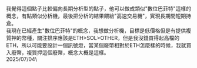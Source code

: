 我覺得這個點子比較偏向長期分析型的點子，他可以做成類似"數位巴菲特"這樣的概念，有點類似分析機，最後把分析的結果餵給"高速交易機"，實現長期間短期持倉。\
我現在已經產生"數位巴菲特"的概念，我想做分析機，目標是低價格但是有提供複質押的幣種，關注排序應該是ETH>SOL>OTHER，但是我沒錢買得起高檔的ETH，所以可能要設計一個訊號燈，當某個廢幣相對於ETH怎麼樣的時候，我就買入廢幣，複質押這個廢幣，概念大概是這樣。\
2025/07/04\

